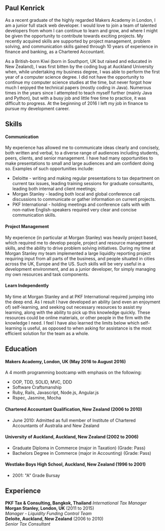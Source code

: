 ## Paul Kenrick

As a recent graduate of the highly regarded Makers Academy in London, I am a junior full stack web developer.  I would love to join a team of talented developers from whom I can continue to learn and grow, and where I might be given the opportunity to contribute towards exciting projects.  My recently acquired skills are supported by project management, problem solving, and communication skills gained through 10 years of experience in finance and banking, as a Chartered Accountant.

As a British-born Kiwi (born in Southport, UK but raised and educated in New Zealand), I was first bitten by the coding bug at Auckland University when, while undertaking my business degree, I was able to perform the first year of a computer science degree.  I did not have the opportunity to continue my computer science studies at the time, but never forgot how much I enjoyed the technical papers (mostly coding in Java).  Numerous times in the years since I attempted to teach myself further (mainly Java and Python), but with a busy job and little free time to practice, it was difficult to progress.  At the beginning of 2016 I left my job in finance to pursue my development career.

## Skills

#### Communication

My experience has allowed me to communicate ideas clearly and concisely, both written and verbal, to a diverse range of audiences including students, peers, clients, and senior management.  I have had many opportunities to make presentations to small and large audiences and am confident doing so.  Examples of such opportunities include:

- Deloitte - writing and making regular presentations to tax department on current tax issues, leading training sessions for graduate consultants, leading both internal and client meetings;
- Morgan Stanley - leading both local and global conference call discussions to communicate or gather information on current projects.
- PKF International - holding meetings and conference calls with with non-native English-speakers required very clear and concise communication skills.

#### Project Management

My experience (in particular at Morgan Stanley) was heavily project based, which required me to develop people, project and resource management skills, and the ability to drive problem solving initiatives.  During my time at Morgan Stanley my team implemented a large liquidity reporting project requiring input from all parts of the business, and people situated in cities across the UK, Europe and the US.  Such skills will be very useful in a development environment, and as a junior developer, for simply managing my own resources and task components.

#### Learn Independently

My time at Morgan Stanley and at PKF International required jumping into the deep end.  As I result I have developed an ability (and even an enjoyment of) self-learning, and seeking out necessary resources to assist my learning, along with the ability to pick up this knowledge quickly. These resources could be online materials, or other people in the firm with the knowledge I need.  I feel I have also learned the limits below which self-learning is useful, as opposed to when asking for assistance is the most efficient solution for the team as a whole.

## Education

#### Makers Academy, London, UK (May 2016 to August 2016)
A 4 month programming bootcamp with emphasis on the following:

- OOP, TDD, SOLID, MVC, DDD
- Software Craftsmanship
- Ruby, Rails, Javascript, Node.js, Angular.js
- Rspec, Jasmine, Mocha

#### Chartered Accountant Qualification, New Zealand (2006 to 2010)

- June 2010: Admitted as full member of Institute of Chartered Accountants of Australia and New Zealand

#### University of Auckland, Auckland, New Zealand (2002 to 2006)

- Graduate Diploma in Commerce (major in Taxation) (Grade: Pass)
- Bachelors Degree in Commerce (major in Accounting) (Grade: Pass)

#### Westlake Boys High School, Auckland, New Zealand (1996 to 2001)

- 2001: "A" Grade Bursay

## Experience

**PKF Tax & Consulting, Bangkok, Thailand**
*International Tax Manager*
**Morgan Stanley, London, UK** (2011 to 2015)    
*Manager - Liquidity Funding Control Team*  
**Deloite, Auckland, New Zealand** (2006 to 2010)   
*Senior Tax Consultant*  
